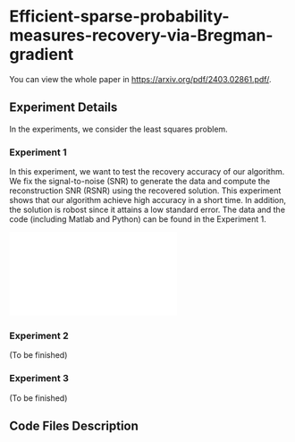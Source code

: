 # Efficient-sparse-probability-measures-recovery-via-Bregman-gradient
You can view the whole paper in <https://arxiv.org/pdf/2403.02861.pdf/>. 

## Experiment Details
In the experiments, we consider the least squares problem. 

### Experiment 1 
In this experiment, we want to test the recovery accuracy of our algorithm. We fix the signal-to-noise (SNR) to generate the data and compute the reconstruction SNR (RSNR) using the recovered solution. This experiment shows that our algorithm achieve high accuracy in a short time. In addition, the solution is robost since it attains a low standard error. The data and the code (including Matlab and Python) can be found in the Experiment 1. 

![SNRtest](result/SNR.pdf)

### Experiment 2
(To be finished)

### Experiment 3 
(To be finished)

## Code Files Description

